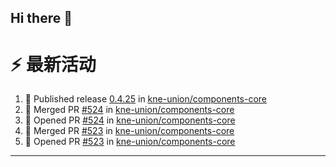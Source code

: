 ## Hi there 👋

<!--

**Here are some ideas to get you started:**

🙋‍♀️ A short introduction - what is your organization all about?
🌈 Contribution guidelines - how can the community get involved?
👩‍💻 Useful resources - where can the community find your docs? Is there anything else the community should know?
🍿 Fun facts - what does your team eat for breakfast?
🧙 Remember, you can do mighty things with the power of [Markdown](https://docs.github.com/github/writing-on-github/getting-started-with-writing-and-formatting-on-github/basic-writing-and-formatting-syntax)
-->


# ⚡ 最新活动

<!--START_SECTION:activity-->
1. 🚀 Published release [0.4.25](https://github.com/kne-union/components-core/releases/tag/0.4.25) in [kne-union/components-core](https://github.com/kne-union/components-core)
2. 🎉 Merged PR [#524](https://github.com/kne-union/components-core/pull/524) in [kne-union/components-core](https://github.com/kne-union/components-core)
3. 💪 Opened PR [#524](https://github.com/kne-union/components-core/pull/524) in [kne-union/components-core](https://github.com/kne-union/components-core)
4. 🎉 Merged PR [#523](https://github.com/kne-union/components-core/pull/523) in [kne-union/components-core](https://github.com/kne-union/components-core)
5. 💪 Opened PR [#523](https://github.com/kne-union/components-core/pull/523) in [kne-union/components-core](https://github.com/kne-union/components-core)
<!--END_SECTION:activity-->

---
